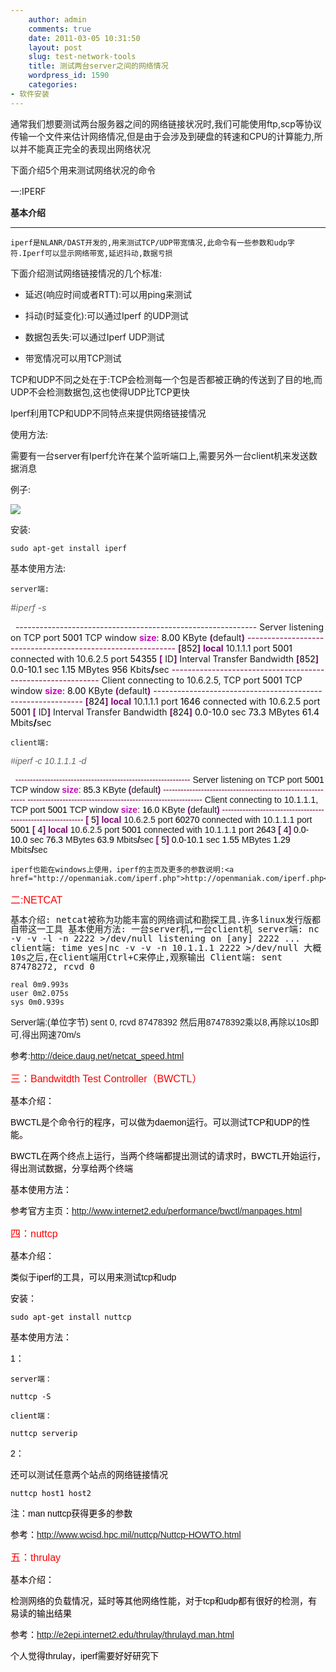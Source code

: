 ```yaml
---
    author: admin
    comments: true
    date: 2011-03-05 10:31:50
    layout: post
    slug: test-network-tools
    title: 测试两台server之间的网络情况
    wordpress_id: 1590
    categories:
- 软件安装
---
```


通常我们想要测试两台服务器之间的网络链接状况时,我们可能使用ftp,scp等协议传输一个文件来估计网络情况,但是由于会涉及到硬盘的转速和CPU的计算能力,所以并不能真正完全的表现出网络状况

下面介绍5个用来测试网络状况的命令

一:IPERF

**基本介绍**

** **

    iperf是NLANR/DAST开发的,用来测试TCP/UDP带宽情况,此命令有一些参数和udp字符.Iperf可以显示网络带宽,延迟抖动,数据亏损

下面介绍测试网络链接情况的几个标准:

* 延迟(响应时间或者RTT):可以用ping来测试

* 抖动(时延变化):可以通过Iperf 的UDP测试

* 数据包丢失:可以通过Iperf UDP测试

* 带宽情况可以用TCP测试

TCP和UDP不同之处在于:TCP会检测每一个包是否都被正确的传送到了目的地,而UDP不会检测数据包,这也使得UDP比TCP更快

Iperf利用TCP和UDP不同特点来提供网络链接情况

使用方法:

需要有一台server有Iperf允许在某个监听端口上,需要另外一台client机来发送数据消息

例子:

![](http://www.linuxaria.com/wp-content/uploads/2011/01/iperf_labo.gif)

安装:

    sudo apt-get install iperf

基本使用方法:

    server端:

<span style="color: #666666; font-style: italic;">#iperf -s</span>

<span style="color: #666666; font-style: italic;"> </span>
<span style="color: #660033;">------------------------------------------------------------</span>
Server listening on TCP port <span style="color: #000000;">5001</span>
TCP window <span style="color: #c20cb9; font-weight: bold;">size</span>: <span style="color: #000000;">8.00</span> KByte <span style="color: #7a0874; font-weight: bold;">(</span>default<span style="color: #7a0874; font-weight: bold;">)</span>
<span style="color: #660033;">------------------------------------------------------------</span>
<span style="color: #7a0874; font-weight: bold;">[</span><span style="color: #000000;">852</span><span style="color: #7a0874; font-weight: bold;">]</span> <span style="color: #7a0874; font-weight: bold;">local</span> 10.1.1.1 port <span style="color: #000000;">5001</span> connected with 10.6.2.5 port <span style="color: #000000;">54355</span>
<span style="color: #7a0874; font-weight: bold;">[</span> ID<span style="color: #7a0874; font-weight: bold;">]</span>   Interval          Transfer        Bandwidth
<span style="color: #7a0874; font-weight: bold;">[</span><span style="color: #000000;">852</span><span style="color: #7a0874; font-weight: bold;">]</span>   <span style="color: #000000;">0.0</span>-<span style="color: #000000;">10.1</span> sec   <span style="color: #000000;">1.15</span> MBytes   <span style="color: #000000;">956</span> Kbits<span style="color: #000000; font-weight: bold;">/</span>sec
<span style="color: #660033;">------------------------------------------------------------</span>
Client connecting to 10.6.2.5, TCP port <span style="color: #000000;">5001</span>
TCP window <span style="color: #c20cb9; font-weight: bold;">size</span>: <span style="color: #000000;">8.00</span> KByte <span style="color: #7a0874; font-weight: bold;">(</span>default<span style="color: #7a0874; font-weight: bold;">)</span>
<span style="color: #660033;">------------------------------------------------------------</span>
<span style="color: #7a0874; font-weight: bold;">[</span><span style="color: #000000;">824</span><span style="color: #7a0874; font-weight: bold;">]</span> <span style="color: #7a0874; font-weight: bold;">local</span> 10.1.1.1 port <span style="color: #000000;">1646</span> connected with 10.6.2.5 port <span style="color: #000000;">5001</span>
<span style="color: #7a0874; font-weight: bold;">[</span> ID<span style="color: #7a0874; font-weight: bold;">]</span>   Interval          Transfer        Bandwidth
<span style="color: #7a0874; font-weight: bold;">[</span><span style="color: #000000;">824</span><span style="color: #7a0874; font-weight: bold;">]</span>   <span style="color: #000000;">0.0</span>-<span style="color: #000000;">10.0</span> sec   <span style="color: #000000;">73.3</span> MBytes   <span style="color: #000000;">61.4</span> Mbits<span style="color: #000000; font-weight: bold;">/</span>sec

    client端:

<span style="font-family: Tahoma, Verdana, Arial; line-height: normal; white-space: normal;">

<span style="color: #666666; font-style: italic;">#iperf -c 10.1.1.1 -d</span>

<span style="color: #666666; font-style: italic;"> </span>
<span style="color: #660033;">------------------------------------------------------------</span>
Server listening on TCP port <span style="color: #000000;">5001</span>
TCP window <span style="color: #c20cb9; font-weight: bold;">size</span>: <span style="color: #000000;">85.3</span> KByte <span style="color: #7a0874; font-weight: bold;">(</span>default<span style="color: #7a0874; font-weight: bold;">)</span>
<span style="color: #660033;">------------------------------------------------------------</span>
<span style="color: #660033;">------------------------------------------------------------</span>
Client connecting to 10.1.1.1, TCP port <span style="color: #000000;">5001</span>
TCP window <span style="color: #c20cb9; font-weight: bold;">size</span>: <span style="color: #000000;">16.0</span> KByte <span style="color: #7a0874; font-weight: bold;">(</span>default<span style="color: #7a0874; font-weight: bold;">)</span>
<span style="color: #660033;">------------------------------------------------------------</span>
<span style="color: #7a0874; font-weight: bold;">[</span> <span style="color: #000000;">5</span><span style="color: #7a0874; font-weight: bold;">]</span> <span style="color: #7a0874; font-weight: bold;">local</span> 10.6.2.5 port <span style="color: #000000;">60270</span> connected with 10.1.1.1 port <span style="color: #000000;">5001</span>
<span style="color: #7a0874; font-weight: bold;">[</span> <span style="color: #000000;">4</span><span style="color: #7a0874; font-weight: bold;">]</span> <span style="color: #7a0874; font-weight: bold;">local</span> 10.6.2.5 port <span style="color: #000000;">5001</span> connected with 10.1.1.1 port <span style="color: #000000;">2643</span>
<span style="color: #7a0874; font-weight: bold;">[</span> <span style="color: #000000;">4</span><span style="color: #7a0874; font-weight: bold;">]</span> <span style="color: #000000;">0.0</span>-<span style="color: #000000;">10.0</span> sec <span style="color: #000000;">76.3</span> MBytes <span style="color: #000000;">63.9</span> Mbits<span style="color: #000000; font-weight: bold;">/</span>sec
<span style="color: #7a0874; font-weight: bold;">[</span> <span style="color: #000000;">5</span><span style="color: #7a0874; font-weight: bold;">]</span> <span style="color: #000000;">0.0</span>-<span style="color: #000000;">10.1</span> sec <span style="color: #000000;">1.55</span> MBytes <span style="color: #000000;">1.29</span> Mbits<span style="color: #000000; font-weight: bold;">/</span>sec

    iperf也能在windows上使用，iperf的主页及更多的参数说明:<a href="http://openmaniak.com/iperf.php">http://openmaniak.com/iperf.php</a>

<span style="color: #ff0000;"><span style="font-size: medium;">二:NETCAT</span></span>

<span style="color: #ff0000;">
</span>

<span style="font-family: monospace;"><span style="line-height: 15px;">基本介绍:
    netcat被称为功能丰富的网络调试和勘探工具.许多linux发行版都自带这一工具
基本使用方法:
一台server机,一台client机
    server端:
    nc -v -v -l -n  2222 >/dev/null
    listening on [any] 2222 ...
    client端:
    time yes|nc -v -v -n 10.1.1.1 2222 >/dev/null
大概10s之后,在client端用Ctrl+C来停止,观察输出
Client端:
    sent 87478272, rcvd 0

    real 0m9.993s
    user 0m2.075s
    sys 0m0.939s
Server端:(单位字节)
    sent 0, rcvd 87478392
然后用87478392乘以8,再除以10s即可,得出网速70m/s</span></span>

<span style="font-family: Tahoma, Verdana, Arial; line-height: normal; white-space: normal; color: #110000;">

<span style="font-family: Tahoma, Verdana, Arial; line-height: normal; white-space: normal;">

<span style="font-family: Tahoma, Verdana, Arial; line-height: normal; white-space: normal;">

<span style="font-family: Tahoma, Verdana, Arial; line-height: normal; white-space: normal;">

<span style="color: #000000;">参考:</span><a href="http://deice.daug.net/netcat_speed.html">http://deice.daug.net/netcat_speed.html</a>

<span style="font-size: medium;"><span style="color: #ff0000;">三：Bandwitdth Test Controller（BWCTL）</span></span>

基本介绍：

BWCTL是个命令行的程序，可以做为daemon运行。可以测试TCP和UDP的性能。

BWCTL在两个终点上运行，当两个终端都提出测试的请求时，BWCTL开始运行，得出测试数据，分享给两个终端

基本使用方法：

参考官方主页：<a href="http://www.internet2.edu/performance/bwctl/manpages.html">http://www.internet2.edu/performance/bwctl/manpages.html</a>

<span style="color: #ff0000;"><span style="font-size: medium;">四：nuttcp</span></span>

基本介绍：

类似于iperf的工具，可以用来测试tcp和udp

安装：

    sudo apt-get install nuttcp

基本使用方法：

1：

    server端：

    nuttcp -S

    client端：

    nuttcp serverip

2：

还可以测试任意两个站点的网络链接情况

    nuttcp host1 host2

注：man nuttcp获得更多的参数

参考：<a href="http://www.wcisd.hpc.mil/nuttcp/Nuttcp-HOWTO.html">http://www.wcisd.hpc.mil/nuttcp/Nuttcp-HOWTO.html</a>

<span style="color: #ff0000;"><span style="font-size: medium;">五：thrulay</span></span>

<span style="font-family: Tahoma, Verdana, Arial; line-height: normal; white-space: normal;">基本介绍：</span>

<span style="font-family: Tahoma, Verdana, Arial; line-height: normal; white-space: normal;">检测网络的负载情况，延时等其他网络性能，对于tcp和udp都有很好的检测，有易读的输出结果</span>

<span style="font-family: Tahoma, Verdana, Arial; line-height: normal; white-space: normal;">参考：</span><a href="http://e2epi.internet2.edu/thrulay/thrulayd.man.html">http://e2epi.internet2.edu/thrulay/thrulayd.man.html</a>

个人觉得thrulay，iperf需要好好研究下

 

